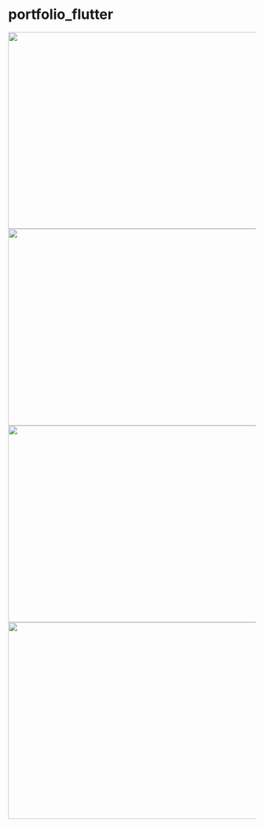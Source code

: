 # portfolio_flutter
<img src = "https://github.com/kopalg20/portfolio_flutter/assets/144939959/3634162c-94d3-4eaf-a3f0-0d57b6fe3d1a" width = "800" height = "400" > 
<img src = "https://github.com/kopalg20/portfolio_flutter/assets/144939959/07f4ff0c-7bfa-4641-a9dd-9df2edd49d68" width = "800" height = "400" > 
<img src = "https://github.com/kopalg20/portfolio_flutter/assets/144939959/35807879-d59b-4a58-928d-f11bb1308e51" width = "800" height = "400" > 
<img src = "https://github.com/kopalg20/portfolio_flutter/assets/144939959/a64af680-e39f-4a9d-8572-c0b75e04d388" width = "800" height = "400" >
